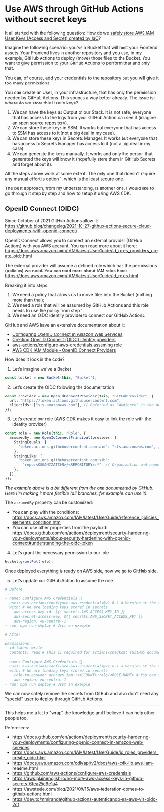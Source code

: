 # Use AWS through GitHub Actions without secret keys

It all started with the following question: How do we [safely store AWS IAM User Keys (Access and Secret) created by IaC](https://serverfault.com/questions/1096129/safely-store-aws-iam-user-keys-access-and-secret-created-by-iac)?

Imagine the following scenario: you've a Bucket that will host your Frontend assets. Your Frontend lives in another repository and you use, in my example, GitHub Actions to deploy (move) those files to the Bucket. You want to give permission to your GitHub Actions to perform that and only that.

You can, of course, add your credentials to the repository but you will give it too many permissions.

You can create an User, in your infrastructure, that has only the permission needed by GitHub Actions. This sounds a way better already. The issue is: where do we store this User's keys?
1. We can have the keys as Output of our Stack. It is not safe, everyone that has access to the logs from your GitHub Action can see it (imagine an open source repository).
2. We can store these keys in SSM. It works but everyone that has access to SSM has access to it (not a big deal in my case).
3. We can store these keys in Secrets Manager. It works but everyone that has access to Secrets Manager has access to it (not a big deal in my case).
4. We can generate the keys manually. It works and only the person that generated the keys will know it (hopefully store them in GitHub Secrets and forget about it).

All the steps above work at some extent. The only one that doesn't require any manual effort is option 1. which is the least secure one.

The best approach, from my understanding, is another one. I would like to go through it step by step and how to setup it using AWS CDK.

## OpenID Connect (OIDC)

Since October of 2021 GitHub Actions allow it: https://github.blog/changelog/2021-10-27-github-actions-secure-cloud-deployments-with-openid-connect/

OpenID Connect allows you to connect an external provider (GitHub Actions) with you AWS account. You can read more about it here: https://docs.aws.amazon.com/IAM/latest/UserGuide/id_roles_providers_create_oidc.html

The external provider will assume a defined role which has the permissions (policies) we need. You can read more about IAM roles here: https://docs.aws.amazon.com/IAM/latest/UserGuide/id_roles.html

Breaking it into steps:
1. We need a policy that allows us to move files into the Bucket (nothing more than that);
2. We need a role that will be assumed by GitHub Actions and this role needs to use the policy from step 1.
3. We need an OIDC identity provider to connect our GitHub Actions.

GitHub and AWS have an extensive documentation about it:
- [Configuring OpenID Connect in Amazon Web Services](https://docs.github.com/en/actions/deployment/security-hardening-your-deployments/configuring-openid-connect-in-amazon-web-services)
- [Creating OpenID Connect (OIDC) identity providers](https://docs.aws.amazon.com/IAM/latest/UserGuide/id_roles_providers_create_oidc.html)
- [aws-actions/configure-aws-credentials assuming role](https://github.com/aws-actions/configure-aws-credentials#assuming-a-role)
- [AWS CDK IAM Module - OpenID Connect Providers](https://docs.aws.amazon.com/cdk/api/v2/docs/aws-cdk-lib.aws_iam-readme.html#openid-connect-providers)

How does it look in the code?

1. Let's imagine we've a Bucket
```typescript
const bucket = new Bucket(this, "Bucket");
```

2. Let's create the OIDC following the documentation
```typescript
const provider = new OpenIdConnectProvider(this, "GitHubProvider", {
  url: "https://token.actions.githubusercontent.com",
  clientIds: ["sts.amazonaws.com"], // Referred as "Audience" in the documentation
});
```

3. Let's create our role (AWS CDK makes it easy to link the role with the identity provider)
```typescript
const role = new Role(this, "Role", {
  assumedBy: new OpenIdConnectPrincipal(provider, {
    StringEquals: {
      "token.actions.githubusercontent.com:aud": "sts.amazonaws.com", // "Audience" from above
    },
    StringLike: {
      "token.actions.githubusercontent.com:sub":
        "repo:<ORGANIZATION>/<REPOSITORY>:*", // Organization and repository that are allowed to assume this role
    },
  }),
});
```

_The example above is a bit different from the one documented by GitHub. Here I'm making it more flexible (all branches, for example, can use it)._

The `assumedBy` property can be customized:
- You can play with the conditions: https://docs.aws.amazon.com/IAM/latest/UserGuide/reference_policies_elements_condition.html
- You can use other properties from the payload: https://docs.github.com/en/actions/deployment/security-hardening-your-deployments/about-security-hardening-with-openid-connect#understanding-the-oidc-token

4. Let's grant the necessary permission to our role
```typescript
bucket.grantPut(role);
```

Once deployed everything is ready on AWS side, now we go to GitHub side.

5. Let's update our GitHub Action to assume the role
```yaml
# Before
...
- name: Configure AWS Credentials 🔧
  uses: aws-actions/configure-aws-credentials@v1.6.1 # Version at the time of this writing
  with: # We are loading keys stored in secrets
    aws-access-key-id: ${{ secrets.AWS_ACCESS_KEY_ID }}
    aws-secret-access-key: ${{ secrets.AWS_SECRET_ACCESS_KEY }}
    aws-region: eu-central-1
- run: npm run deploy # Just an example

# After
...
permissions:
  id-token: write
  contents: read # This is required for actions/checkout (GitHub documentation mentions that)
...
- name: Configure AWS Credentials 🔧
  uses: aws-actions/configure-aws-credentials@v1.6.1 # Version at the time of this writing
  with: # We are loading keys stored in secrets
    role-to-assume: arn:aws:iam::<ACCOUNT>:role/<ROLE-NAME> # You can specify the role name when creating it or AWS will automatically generate one for you
    aws-region: eu-central-1
- run: npm run deploy # Just an example
```

We can now safely remove the secrets from GitHub and also don't need any "special" user to deploy through GitHub Actions.

---

This helps me a lot to "wrap" the knowledge and I believe it can help other people too.

References:
- https://docs.github.com/en/actions/deployment/security-hardening-your-deployments/configuring-openid-connect-in-amazon-web-services
- https://docs.aws.amazon.com/IAM/latest/UserGuide/id_roles_providers_create_oidc.html
- https://docs.aws.amazon.com/cdk/api/v2/docs/aws-cdk-lib.aws_iam-readme.html
- https://github.com/aws-actions/configure-aws-credentials
- https://aws.plainenglish.io/no-more-aws-access-keys-in-github-secrets-6fea25c9e1a4
- https://awsteele.com/blog/2021/09/15/aws-federation-comes-to-github-actions.html
- https://dev.to/mmiranda/github-actions-autenticando-na-aws-via-oidc-2cf
